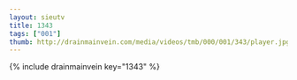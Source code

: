 ```yaml
--- 
layout: sieutv
title: 1343
tags: ["001"]
thumb: http://drainmainvein.com/media/videos/tmb/000/001/343/player.jpg
---
```

{% include drainmainvein key="1343" %} 
